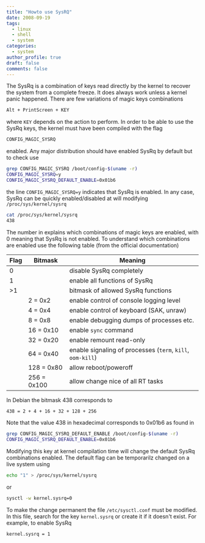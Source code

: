 ```yaml
---
title: "Howto use SysRQ"
date: 2008-09-19
tags:
  - linux
  - shell
  - system
categories:
  - system
author_profile: true
draft: false
comments: false
---
```


The SysRq is a combination of keys read directly by the kernel to recover the system from a complete freeze. It does always work unless a kernel panic happened. There are few variations of magic keys combinations

```bash
Alt + PrintScreen + KEY
```

where `KEY` depends on the action to perform. In order to be able to use the SysRq keys, the kernel must have been compiled with the flag

```bash
CONFIG_MAGIC_SYSRQ
```

enabled. Any major distribution should have enabled SysRq by default but to check use

```bash
grep CONFIG_MAGIC_SYSRQ /boot/config-$(uname -r)
CONFIG_MAGIC_SYSRQ=y
CONFIG_MAGIC_SYSRQ_DEFAULT_ENABLE=0x01b6
```

the line `CONFIG_MAGIC_SYSRQ=y` indicates that SysRq is enabled. In any case, SysRq can be quickly enabled/disabled at will modifying `/proc/sys/kernel/sysrq`

```bash
cat /proc/sys/kernel/sysrq
438
```

The number in explains which combinations of magic keys are enabled, with 0 meaning that SysRq is not enabled. To understand which combinations are enabled use the following table (from the official documentation)

| Flag | Bitmask     | Meaning                                                    |
| ---- | ----------- | ---------------------------------------------------------- |
| 0    |             | disable SysRq completely                                   |
| 1    |             | enable all functions of SysRq                              |
| >1   |             | bitmask of allowed SysRq functions                         |
|      | 2 = 0x2     | enable control of console logging level                    |
|      | 4 = 0x4     | enable control of keyboard (SAK, unraw)                    |
|      | 8 = 0x8     | enable debugging dumps of processes etc.                   |
|      | 16 = 0x10   | enable `sync` command                                      |
|      | 32 = 0x20   | enable remount read-only                                   |
|      | 64 = 0x40   | enable signaling of processes (`term`, `kill`, `oom-kill`) |
|      | 128 = 0x80  | allow reboot/poweroff                                      |
|      | 256 = 0x100 | allow change nice of all RT tasks                          |

In Debian the bitmask 438 corresponds to

```bash
438 = 2 + 4 + 16 + 32 + 128 + 256
```

Note that the value 438 in hexadecimal corresponds to 0x01b6 as found in

```bash
grep CONFIG_MAGIC_SYSRQ_DEFAULT_ENABLE /boot/config-$(uname -r)
CONFIG_MAGIC_SYSRQ_DEFAULT_ENABLE=0x01b6
```

Modifying this key at kernel compilation time will change the default SysRq combinations enabled. The default flag can be temporarilz changed on a live system using

```bash
echo "1" > /proc/sys/kernel/sysrq
```

or

```bash
sysctl -w kernel.sysrq=0
```

To make the change permanent the file `/etc/sysctl.conf` must be modified. In this file, search for the key `kernel.sysrq` or create it if it doesn't exist. For example, to enable SysRq

```bash
kernel.sysrq = 1
```

